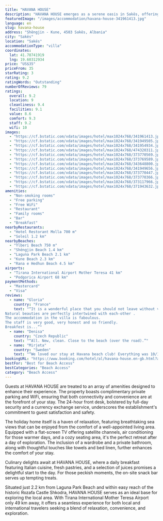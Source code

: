 ```yaml
---
title: "HAVANA HOUSE"
description: "HAVANA HOUSE emerges as a serene oasis in Sakës, offering guests a unique blend of comfort and convenience with its prime location close to the pristine Ylberi Beach and just a short distance from Shëngjin Beach."
featuredImage: "/images/accommodation/havana-house-341961413.jpg"
language: en
slug: havana-house
address: "Shëngjin - Kune, 4503 Sakës, Albania"
city: "Sakës"
location: "Sakës"
accommodationType: "villa"
coordinates:
  lat: 41.78741919
  lng: 19.60312934
price: "US$35"
priceFrom: 35
starRating: 3
rating: 9.2
ratingWords: "Outstanding"
numberOfReviews: 79
ratings:
  overall: 9.2
  location: 9
  cleanliness: 9.4
  facilities: 9.1
  value: 8.6
  comfort: 9.3
  staff: 9.2
  wifi: 10
images:
  - "https://cf.bstatic.com/xdata/images/hotel/max1024x768/341961413.jpg?k=be98373abf6b626f3aaeb8ca2ddcbcc77570461648046561a5176a94e0b22cd3&o=&hp=1"
  - "https://cf.bstatic.com/xdata/images/hotel/max1024x768/341949505.jpg?k=d97f96c496ceb448ef14d3045aa7ac16ca7e4a323791ee37aa1b4749f90e35c8&o=&hp=1"
  - "https://cf.bstatic.com/xdata/images/hotel/max1024x768/341954934.jpg?k=2bb75e5b782b8404c9762132ddb98889996f54120b1260399bf95fc04f421c97&o=&hp=1"
  - "https://cf.bstatic.com/xdata/images/hotel/max1024x768/474320311.jpg?k=1e4a7469904ab6febdc37799b18ef7aa64b14160bc94117fc73c8012aee88283&o=&hp=1"
  - "https://cf.bstatic.com/xdata/images/hotel/max1024x768/373770569.jpg?k=9121fedce56436ff093ce510b675977ac270e702b00eacf1707fe2fd41d27427&o=&hp=1"
  - "https://cf.bstatic.com/xdata/images/hotel/max1024x768/373769589.jpg?k=db19652247bbe20ad1545206528aa7e90a1e56693b7eb4132bccea1da568126f&o=&hp=1"
  - "https://cf.bstatic.com/xdata/images/hotel/max1024x768/343648800.jpg?k=ab7c50b6fa5fcbd842fb93ccc3c26c3ed056dba973a7e8e148cd20afb46651a0&o=&hp=1"
  - "https://cf.bstatic.com/xdata/images/hotel/max1024x768/341949656.jpg?k=0f1148f9bdc2232d4e500b344602cb2aed6dc96733f4dbe94673ec977fb83761&o=&hp=1"
  - "https://cf.bstatic.com/xdata/images/hotel/max1024x768/373770447.jpg?k=4ec30c1a48ace5a8734e0dd3d3952efee60379336709432164f4b3eb141c1b86&o=&hp=1"
  - "https://cf.bstatic.com/xdata/images/hotel/max1024x768/373770366.jpg?k=eca9e68360ac392e58a399dcfe1dd90a0a585077053069a67eae6d5f280b16d7&o=&hp=1"
  - "https://cf.bstatic.com/xdata/images/hotel/max1024x768/373117966.jpg?k=8004e53a7e873d46005c32312ba858af401759fbf3875d3e0174a29e71f9b7dd&o=&hp=1"
  - "https://cf.bstatic.com/xdata/images/hotel/max1024x768/371943632.jpg?k=1534d71c391763378ff611a791d9f53c737a8451fb005bf511203a4c72055977&o=&hp=1"
amenities:
  - "Non-smoking rooms"
  - "Free parking"
  - "Free WiFi"
  - "Restaurant"
  - "Family rooms"
  - "Bar"
  - "Breakfast"
nearbyRestaurants:
  - "Hotel Restorant Molla 700 m"
  - "Soleil 1.2 km"
nearbyBeaches:
  - "Ylberi Beach 750 m"
  - "Shëngjin Beach 1.4 km"
  - "Laguna Park Beach 2.1 km"
  - "Kune Beach 2.3 km"
  - "Rana e Hedhun Beach 4.5 km"
airports:
  - "Tirana International Airport Mother Teresa 41 km"
  - "Podgorica Airport 68 km"
paymentMethods:
  - "Mastercard"
  - "Visa"
reviews:
  - name: "Gloria"
    country: "France"
    text: "“It is a wonderful place that you should not leave without visiting .
Natural beauties are perfectly intertwined with each-other .
The accommodation in the villa is faboulous.
The staff is very good, very honest and so friendly.
Breakfest is...”"
  - name: "Denisa"
    country: "Czech Republic"
    text: "“All. New, clean. Close to the beach (over the road).”"
  - name: "Mirjeta"
    country: "Sweden"
    text: "“We loved our stay at Havana beach club! Everything was 10/10 :)”"
bookingURL: "https://www.booking.com/hotel/al/havana-house.en-gb.html?aid=8035640"
bestFor: "Best for Beach Access"
bestCategories: "Beach Access"
category: "Beach Access"
---
```


Guests at HAVANA HOUSE are treated to an array of amenities designed to enhance their experience. The property boasts complimentary private parking and WiFi, ensuring that both connectivity and convenience are at the forefront of your stay. The 24-hour front desk, bolstered by full-day security and a currency exchange service, underscores the establishment's commitment to guest satisfaction and safety.

The holiday home itself is a haven of relaxation, featuring breathtaking sea views that can be enjoyed from the comfort of a well-appointed living area. Equipped with a flat-screen TV offering satellite channels, air conditioning for those warmer days, and a cozy seating area, it's the perfect retreat after a day of exploration. The inclusion of a wardrobe and a private bathroom, along with thoughtful touches like towels and bed linen, further enhances the comfort of your stay.

Culinary delights await at HAVANA HOUSE, where a daily breakfast featuring Italian cuisine, fresh pastries, and a selection of juices promises a delightful start to the day. For those peckish moments, the on-site snack bar serves up tempting treats.

Situated just 2.2 km from Laguna Park Beach and within easy reach of the historic Rozafa Castle Shkodra, HAVANA HOUSE serves as an ideal base for exploring the local area. With Tirana International Mother Teresa Airport only 49 km away, it offers a seamless experience for both local and international travelers seeking a blend of relaxation, convenience, and exploration.